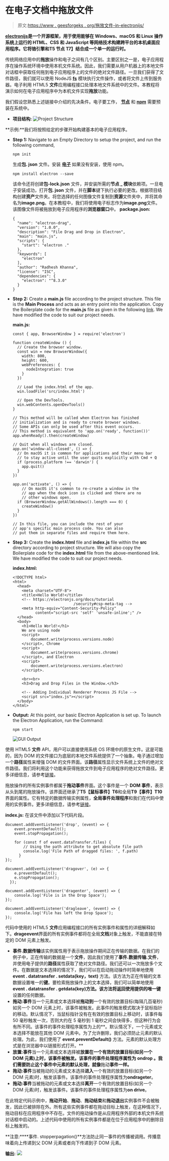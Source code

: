 # 在电子文档中拖放文件

> 原文:[https://www . geesforgeks . org/拖放文件-in-electronijs/](https://www.geeksforgeeks.org/drag-and-drop-files-in-electronjs/)

**[electronijs](https://www.geeksforgeeks.org/introduction-to-electronjs/)**是一个开源框架，用于使用能够在 Windows、macOS 和 Linux 操作系统上运行的 HTML、CSS 和 JavaScript 等网络技术构建跨平台的本机桌面应用程序。它将铬引擎和**T5 节点 T7】结合成一个单一的运行时。**

传统网络应用中的**拖放**操作和电子之间有几个区别。主要区别之一是，电子应用程序在操作系统环境中使用本机文件系统。因此，我们需要从用户机器上的本地文件对话框中获取任何拖到电子应用程序上的文件的绝对文件路径。一旦我们获得了文件路径，我们就可以使用 NodeJS **[fs](https://www.w3schools.com/nodejs/nodejs_filesystem.asp)** 模块执行文件操作，或者将文件上传到服务器。电子利用 HTML5 **文件**应用编程接口处理本地文件系统中的文件。本教程将演示如何在电子应用程序中为本机文件实现**拖放**功能。

我们假设您熟悉上述链接中介绍的先决条件。电子要工作， **[节点](https://www.geeksforgeeks.org/introduction-to-nodejs/)** 和 **[npm](https://www.geeksforgeeks.org/node-js-npm-node-package-manager/)** 需要预装在系统中。

*   **项目结构:**
    ![Project Structure](img/dd03c9447bbd8a9971be2fdbe99d53f2.png)

**示例:**我们将按照给定的步骤开始构建基本的电子应用程序。

*   **Step 1:** Navigate to an Empty Directory to setup the project, and run the following command,

    ```
    npm init
    ```

    生成**包. json** 文件。安装 **[电子](https://www.geeksforgeeks.org/introduction-to-electronjs/)** 如果没有安装，使用 npm。

    ```
    npm install electron --save
    ```

    该命令还将创建**包-lock.json** 文件，并安装所需的**节点 _ 模块**依赖项。一旦电子安装成功，打开**包. json** 文件，并在**脚本**键下执行必要的更改。根据项目结构创建**资产**文件夹。将您选择的任何图像文件复制到**资源**文件夹中，并将其命名为**image.png**。在本教程中，我们将使用电子标志作为**image.png**文件。该图像文件将被拖放到电子应用程序的**浏览器窗口**中。
    **package.json:**

    ```
    {
      "name": "electron-drag",
      "version": "1.0.0",
      "description": "File Drag and Drop in Electron",
      "main": "main.js",
      "scripts": {
        "start": "electron ."
      },
      "keywords": [
        "electron"
      ],
      "author": "Radhesh Khanna",
      "license": "ISC",
      "dependencies": {
        "electron": "^8.3.0"
      }
    }

    ```

*   **Step 2:** Create a **main.js** file according to the project structure. This file is the **Main Process** and acts as an entry point into the application. Copy the Boilerplate code for the **main.js** file as given in the following [link](https://www.electronjs.org/docs/tutorial/first-app#electron-development-in-a-nutshell). We have modified the code to suit our project needs.

    **main.js:**

    ```
    const { app, BrowserWindow } = require('electron')

    function createWindow () {
      // Create the browser window.
      const win = new BrowserWindow({
        width: 800,
        height: 600,
        webPreferences: {
          nodeIntegration: true
        }
      })

      // Load the index.html of the app.
      win.loadFile('src/index.html')

      // Open the DevTools.
      win.webContents.openDevTools()
    }

    // This method will be called when Electron has finished
    // initialization and is ready to create browser windows.
    // Some APIs can only be used after this event occurs.
    // This method is equivalent to 'app.on('ready', function())'
    app.whenReady().then(createWindow)

    // Quit when all windows are closed.
    app.on('window-all-closed', () => {
      // On macOS it is common for applications and their menu bar
      // to stay active until the user quits explicitly with Cmd + Q
      if (process.platform !== 'darwin') {
        app.quit()
      }
    })

    app.on('activate', () => {
        // On macOS it's common to re-create a window in the 
        // app when the dock icon is clicked and there are no 
        // other windows open.
      if (BrowserWindow.getAllWindows().length === 0) {
        createWindow()
      }
    })

    // In this file, you can include the rest of your 
    // app's specific main process code. You can also 
    // put them in separate files and require them here.
    ```

*   **Step 3:** Create the **index.html** file and **index.js** file within the **src** directory according to project structure. We will also copy the Boilerplate code for the **index.html** file from the above-mentioned link. We have modified the code to suit our project needs.

    **index.html:**

    ```
    <!DOCTYPE html>
    <html>
      <head>
        <meta charset="UTF-8">
        <title>Hello World!</title>
        <!-- https://electronjs.org/docs/tutorial
                               /security#csp-meta-tag -->
        <meta http-equiv="Content-Security-Policy" 
              content="script-src 'self' 'unsafe-inline';" />
      </head>
      <body>
        <h1>Hello World!</h1>
        We are using node 
        <script>
            document.write(process.versions.node)
        </script>, Chrome 
        <script>
            document.write(process.versions.chrome)
        </script>, and Electron 
        <script>
            document.write(process.versions.electron)
        </script>.

        <br><br>
        <h3>Drag and Drop Files in the Window.</h3>

        <!-- Adding Individual Renderer Process JS File -->
        <script src="index.js"></script>
      </body>
    </html>
    ```

*   **Output:** At this point, our basic Electron Application is set up. To launch the Electron Application, run the Command:

    ```
    npm start
    ```

    ![GUI Output](img/4268639eae47a3dcfa76465374eca347.png)

使用 HTML5 **文件** API，用户可以直接使用系统 OS 环境中的原生文件。这是可能的，因为 DOM 的文件接口为底层的本地文件系统提供了一个抽象。电子通过增加一个**路径**属性来增强 DOM 的文件界面。该**路径**属性显示文件系统上文件的绝对文件路径。我们将利用这个功能来获得拖放文件到电子应用程序的绝对文件路径。更多详细信息，请参考[链接](https://www.electronjs.org/docs/api/file-object#file-object)。

拖放操作的所有实例事件都属于**拖动事件**界面。这个事件是一个 **DOM 事件**，表示从头到尾的拖放操作。该界面还继承了**T5【鼠标事件】T6**和全局**T9【事件】T10**界面的属性。它有特定的数据传输实例属性，**全局事件处理程序**和我们在代码中使用的实例事件。更多详细信息，请参考[链接](https://developer.mozilla.org/en-US/docs/Web/API/DragEvent)。

**index.js:** 在该文件中添加以下代码片段。

```
document.addEventListener('drop', (event) => {
    event.preventDefault();
    event.stopPropagation();

    for (const f of event.dataTransfer.files) {
        // Using the path attribute to get absolute file path
        console.log('File Path of dragged files: ', f.path)
      }
});

document.addEventListener('dragover', (e) => {
    e.preventDefault();
    e.stopPropagation();
  });

document.addEventListener('dragenter', (event) => {
    console.log('File is in the Drop Space');
});

document.addEventListener('dragleave', (event) => {
    console.log('File has left the Drop Space');
});
```

代码中使用的 HTML5 **文件**应用编程接口的所有实例事件和属性的详细解释如下。**drageevent**界面的所有实例事件都将在全局**文档**对象上触发，不能直接在特定的 DOM 元素上触发。

*   **事件.数据传输**该实例属性用于表示拖放操作期间正在传输的数据。在我们的例子中，正在传输的数据是一个**文件**，因此我们使用了**事件.数据传输.文件**，并使用电子提供的**路径**属性获取了绝对文件路径。我们还可以一次拖放多个文件。在数据是文本选择的情况下，我们可以在启动拖动操作时简单地使用**event . datatransfer . setdata(key，text)** 方法。该方法为正在传输的文本数据设置唯一的**键**。要检索拖放操作上的文本选择，我们可以简单地使用**event . datatransfer . getdata(key)**方法。该方法将返回使用提供的唯一**键**设置的任何数据。
*   **拖动:事件**当一个元素或文本选择被**拖动到**一个有效的放置目标(每隔几百毫秒)如另一个 DOM 元素上时，该事件被触发。此事件的触发模式取决于鼠标指针的移动。默认情况下，当鼠标指针没有在有效的放置目标上移动时，该事件每 50 毫秒触发一次，否则大约在 5 毫秒到 1 毫秒之间会快得多，但这种行为会有所不同。该事件的事件处理程序属性为上的**。默认情况下，一个元素或文本选择不能放在其他 DOM 元素中。为了允许删除，我们必须防止元素的默认处理。为此，我们使用了 **event.preventDefault()** 方法。元素的默认处理方式是在浏览器中以链接形式打开。**
*   **放置:事件**当一个元素或文本选择被**放置在一个有效的放置目标(如另一个 DOM 元素)上时，该事件被触发。该事件的事件处理程序属性为 **ondrop** 。我们需要防止这个事件中元素的默认处理，就像**拖动**事件一样。**
*   **拖动:事件**当被拖动的元素或文本选择**进入**一个有效的放置目标(如另一个 DOM 元素)时，触发该事件。该事件的事件处理程序属性为**ondrageter**。
*   **拖动:事件**当被拖动的元素或文本选择**离开**一个有效的放置目标(如另一个 DOM 元素)时，触发该事件。该事件的事件处理程序属性为**on drive**。

在此特定代码示例中，**拖动开始**、**拖动**、**拖动结束**和**拖动退出**实例事件不会被触发，因此已被排除在外。所有这些实例事件都在拖动目标上触发，在这种情况下，拖动目标在应用程序中不存在。文件的拖动操作是从应用程序外部的本机文件系统对话框中启动的。上述代码中使用的所有实例事件都是在位于应用程序中的删除目标上触发的。

**注意:****事件. stopperpagation()**方法防止同一事件的传播被调用。传播意味着向上传递到父 DOM 元素或者向下传递到子 DOM 元素。

**输出:**
![](img/7cf0ef0c236d064da80556f02aea1fe7.png)